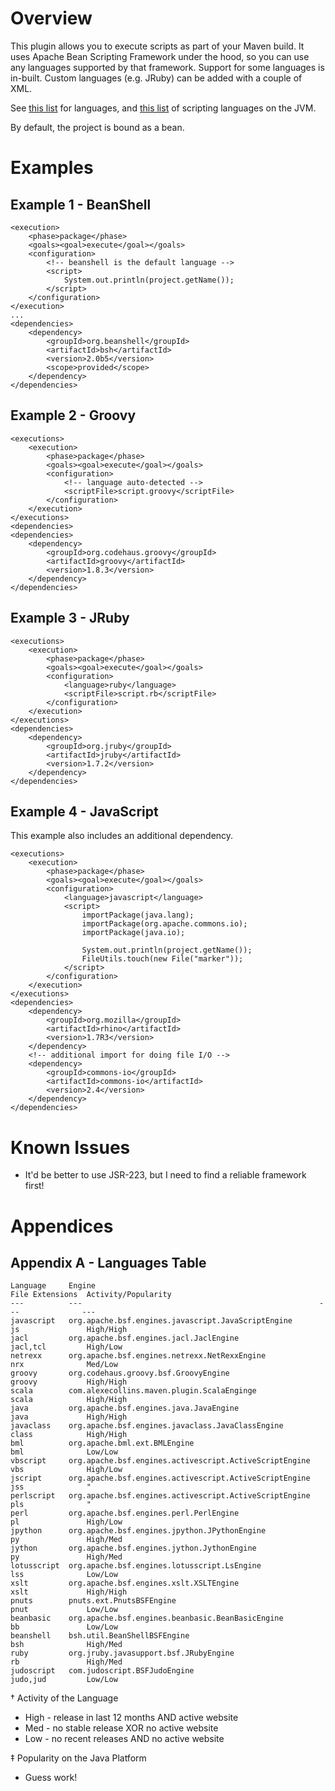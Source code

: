 Overview
===
This plugin allows you to execute scripts as part of your Maven build. It uses Apache Bean Scripting Framework under the hood, so you can use any languages supported by that framework. Support for some languages is in-built. Custom languages (e.g. JRuby) can be added with a couple of XML.

See [this list](http://svn.apache.org/repos/asf/commons/proper/bsf/trunk/src/main/java/org/apache/bsf/Languages.properties) for languages, and [this list](http://en.wikipedia.org/wiki/List_of_Java_scripting_languages) of scripting languages on the JVM.

By default, the project is bound as a bean.

Examples
===
Example 1 - BeanShell
---
    <execution>
        <phase>package</phase>
        <goals><goal>execute</goal></goals>
        <configuration>
            <!-- beanshell is the default language -->
            <script>
                System.out.println(project.getName());
            </script>
        </configuration>
    </execution>
    ...
    <dependencies>
        <dependency>
            <groupId>org.beanshell</groupId>
            <artifactId>bsh</artifactId>
            <version>2.0b5</version>
            <scope>provided</scope>
        </dependency>
    </dependencies>

Example 2 - Groovy
---
    <executions>
        <execution>
            <phase>package</phase>
            <goals><goal>execute</goal></goals>
            <configuration>
                <!-- language auto-detected -->
                <scriptFile>script.groovy</scriptFile>
            </configuration>
        </execution>
    </executions>
    <dependencies>
    <dependencies>
        <dependency>
            <groupId>org.codehaus.groovy</groupId>
            <artifactId>groovy</artifactId>
            <version>1.8.3</version>
        </dependency>
    </dependencies>

Example 3 - JRuby
---
    <executions>
        <execution>
            <phase>package</phase>
            <goals><goal>execute</goal></goals>
            <configuration>
                <language>ruby</language>
                <scriptFile>script.rb</scriptFile>
            </configuration>
        </execution>
    </executions>
    <dependencies>
        <dependency>
            <groupId>org.jruby</groupId>
            <artifactId>jruby</artifactId>
            <version>1.7.2</version>
        </dependency>
    </dependencies>

Example 4 - JavaScript
---
This example also includes an additional dependency.

    <executions>
        <execution>
            <phase>package</phase>
            <goals><goal>execute</goal></goals>
            <configuration>
                <language>javascript</language>
                <script>
                    importPackage(java.lang);
                    importPackage(org.apache.commons.io);
                    importPackage(java.io);

                    System.out.println(project.getName());
                    FileUtils.touch(new File("marker"));
                </script>
            </configuration>
        </execution>
    </executions>
    <dependencies>
        <dependency>
            <groupId>org.mozilla</groupId>
            <artifactId>rhino</artifactId>
            <version>1.7R3</version>
        </dependency>
        <!-- additional import for doing file I/O -->
        <dependency>
            <groupId>commons-io</groupId>
            <artifactId>commons-io</artifactId>
            <version>2.4</version>
        </dependency>
    </dependencies>

Known Issues
===
- It'd be better to use JSR-223, but I need to find a reliable framework first!

Appendices
===
Appendix A - Languages Table
---
    Language     Engine                                                  File Extensions  Activity/Popularity
    ---          ---                                                     ---              ---
    javascript   org.apache.bsf.engines.javascript.JavaScriptEngine      js               High/High
    jacl         org.apache.bsf.engines.jacl.JaclEngine                  jacl,tcl         High/Low
    netrexx      org.apache.bsf.engines.netrexx.NetRexxEngine            nrx              Med/Low
    groovy       org.codehaus.groovy.bsf.GroovyEngine                    groovy           High/High
    scala        com.alexecollins.maven.plugin.ScalaEnginge              scala            High/High
    java         org.apache.bsf.engines.java.JavaEngine                  java             High/High
    javaclass    org.apache.bsf.engines.javaclass.JavaClassEngine        class            High/High
    bml          org.apache.bml.ext.BMLEngine                            bml              Low/Low
    vbscript     org.apache.bsf.engines.activescript.ActiveScriptEngine  vbs              High/Low
    jscript      org.apache.bsf.engines.activescript.ActiveScriptEngine  jss              "
    perlscript   org.apache.bsf.engines.activescript.ActiveScriptEngine  pls              "
    perl         org.apache.bsf.engines.perl.PerlEngine                  pl               High/Low
    jpython      org.apache.bsf.engines.jpython.JPythonEngine            py               High/Med
    jython       org.apache.bsf.engines.jython.JythonEngine              py               High/Med
    lotusscript  org.apache.bsf.engines.lotusscript.LsEngine             lss              Low/Low
    xslt         org.apache.bsf.engines.xslt.XSLTEngine                  xslt             High/High
    pnuts        pnuts.ext.PnutsBSFEngine                                pnut             Low/Low
    beanbasic    org.apache.bsf.engines.beanbasic.BeanBasicEngine        bb               Low/Low
    beanshell    bsh.util.BeanShellBSFEngine                             bsh              High/Med
    ruby         org.jruby.javasupport.bsf.JRubyEngine                   rb               High/Med
    judoscript   com.judoscript.BSFJudoEngine                            judo,jud         Low/Low

&#x2020; Activity of the Language
* High - release in last 12 months AND active website
* Med - no stable release XOR no active website
* Low - no recent releases AND no active website

&#x2021; Popularity on the Java Platform
* Guess work!